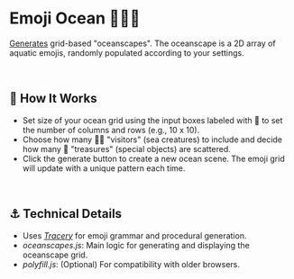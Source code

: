 # Emoji Ocean 🪸🧜‍♀️
[Generates](https://dduyg.github.io/emoji-ocean) grid-based "oceanscapes". The oceanscape is a 2D array of aquatic emojis, randomly populated according to your settings.

<br>

## 🛟 How It Works
- Set size of your ocean grid using the input boxes labeled with 🌊 to set the number of columns and rows (e.g., 10 x 10).
- Choose how many 🧜‍♀️ "visitors" (sea creatures) to include and decide how many 🐚 "treasures" (special objects) are scattered.
 - Click the generate button to create a new ocean scene. The emoji grid will update with a unique pattern each time.

<br>

## ⚓️ Technical Details
- Uses [*Tracery*](https://github.com/galaxykate/tracery) for emoji grammar and procedural generation.
- *oceanscapes.js*: Main logic for generating and displaying the oceanscape grid.
- *polyfill.js*: (Optional) For compatibility with older browsers.
